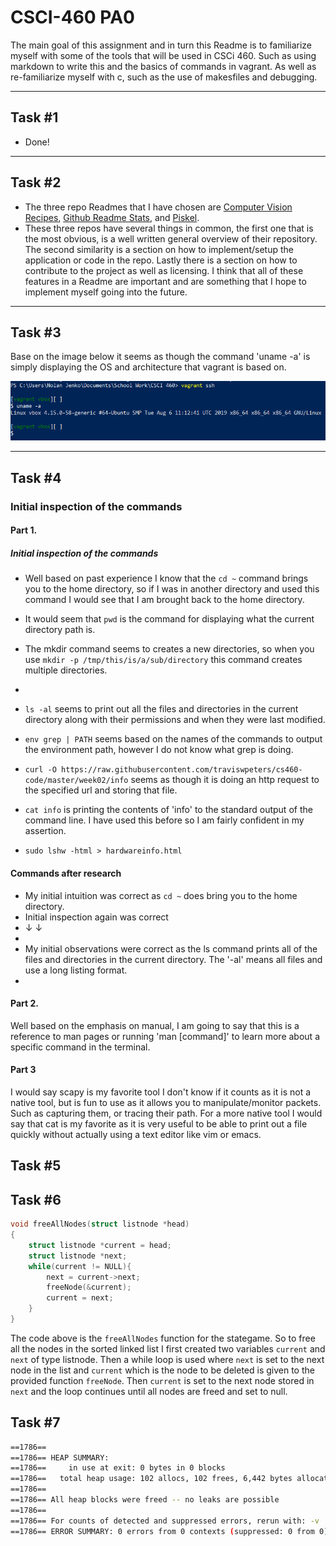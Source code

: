 # CSCI-460 PA0
The main goal of this assignment and in turn this Readme is to familiarize myself with some of the tools that will be used in CSCi 460. Such as using markdown to write this and the basics of commands in vagrant. As well as re-familiarize myself with c, such as the use of makesfiles and debugging.
****
## Task #1
* Done!
****
## Task #2
 * The three repo Readmes that I have chosen are [Computer Vision Recipes](https://github.com/microsoft/computervision-recipes), [Github Readme Stats](https://github.com/anuraghazra/github-readme-stats), and [Piskel](https://github.com/piskelapp/piskel). 
 * These three repos have several things in common, the first one that is the most obvious, is a well written general overview of their repository. The second similarity is a section on how to implement/setup the application or code in the repo. Lastly there is a section on how to contribute to the project as well as licensing. I think that all of these features in a Readme are important and are something that I hope to implement myself going into the future.
 ****
## Task #3
Base on the image below it seems as though the command 'uname -a' is simply displaying the OS and architecture that vagrant is based on.
 
![Using the uname -a command](uname.png)
*****
## Task #4
### Initial inspection of the commands
#### Part 1.
##### Initial inspection of the commands
  - Well based on past experience I know that the ```cd ~``` command brings you to the home directory, so if I was in another directory and used this command I would see that I am brought back to the home directory.
  - It would seem that ```pwd``` is the command for displaying what the current directory path is.
  - The mkdir command seems to creates a new directories, so when you use ```mkdir -p /tmp/this/is/a/sub/directory``` this command creates multiple directories.
  -  
  - ```ls -al``` seems to print out all the files and directories in the current directory along with their permissions and when they were last modified.
  -  ```env grep | PATH``` seems based on the names of the commands to output the environment path, however I do not know what grep is doing.
  
  - ```curl -O https://raw.githubusercontent.com/traviswpeters/cs460-code/master/week02/info``` seems as though it is doing an http request to the specified url and storing that file. 
  - ```cat info``` is printing the contents of 'info' to the standard output of the command line. I have used this before so I am fairly confident in my assertion.
  - ```sudo lshw -html > hardwareinfo.html```
#### Commands after research
  - My initial intuition was correct as ```cd ~``` does bring you to the home directory.
  - Initial inspection again was correct
  - &darr; &darr;
  - 
  - My initial observations were correct as the ls command prints all of the files and directories in the current directory. The '-al' means all files and use a long listing format.
  - 
#### Part 2.
Well based on the emphasis on manual, I am going to say that this is a reference to man pages or running 'man [command]' to learn more about a specific command in the terminal.
#### Part 3
I would say scapy is my favorite tool I don't know if it counts as it is not a native tool, but is fun to use as it allows you to manipulate/monitor packets. Such as capturing them, or tracing their path. For a more native tool I would say that cat is my favorite as it is very useful to be able to print out a file quickly without actually using a text editor like vim or emacs.

## Task #5

## Task #6 
```c
void freeAllNodes(struct listnode *head)
{
    struct listnode *current = head;
    struct listnode *next;
    while(current != NULL){
        next = current->next;
        freeNode(&current);
        current = next;
    }
}
```
The code above is the ```freeAllNodes``` function for the stategame. So to free all the nodes in the sorted linked list I first created two variables ```current``` and ```next``` of type listnode. Then a while loop is used where ```next``` is set to the next node in the list and ```current``` which is the node to be deleted is given to the provided function ```freeNode```. Then ```current``` is set to the next node stored in ```next``` and the loop continues until all nodes are freed and set to null.
## Task #7
```bash
==1786== 
==1786== HEAP SUMMARY:
==1786==     in use at exit: 0 bytes in 0 blocks
==1786==   total heap usage: 102 allocs, 102 frees, 6,442 bytes allocated
==1786==
==1786== All heap blocks were freed -- no leaks are possible
==1786==
==1786== For counts of detected and suppressed errors, rerun with: -v
==1786== ERROR SUMMARY: 0 errors from 0 contexts (suppressed: 0 from 0)
```
